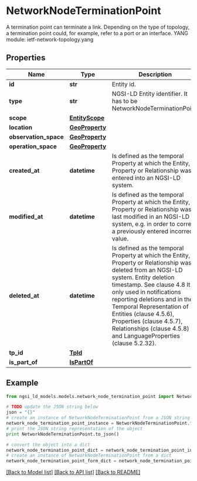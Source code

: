 # NetworkNodeTerminationPoint

A termination point can terminate a link. Depending on the type of topology, a termination point could, for example, refer to a port or an interface.  YANG module: ietf-network-topology.yang 

## Properties

Name | Type | Description | Notes
------------ | ------------- | ------------- | -------------
**id** | **str** | Entity id.  | [optional] 
**type** | **str** | NGSI-LD Entity identifier. It has to be NetworkNodeTerminationPoint. | [default to 'NetworkNodeTerminationPoint']
**scope** | [**EntityScope**](EntityScope.md) |  | [optional] 
**location** | [**GeoProperty**](GeoProperty.md) |  | [optional] 
**observation_space** | [**GeoProperty**](GeoProperty.md) |  | [optional] 
**operation_space** | [**GeoProperty**](GeoProperty.md) |  | [optional] 
**created_at** | **datetime** | Is defined as the temporal Property at which the Entity, Property or Relationship was entered into an NGSI-LD system.  | [optional] [readonly] 
**modified_at** | **datetime** | Is defined as the temporal Property at which the Entity, Property or Relationship was last modified in an NGSI-LD system, e.g. in order to correct a previously entered incorrect value.  | [optional] [readonly] 
**deleted_at** | **datetime** | Is defined as the temporal Property at which the Entity, Property or Relationship was deleted from an NGSI-LD system.  Entity deletion timestamp. See clause 4.8 It is only used in notifications reporting deletions and in the Temporal Representation of Entities (clause 4.5.6), Properties (clause 4.5.7), Relationships (clause 4.5.8) and LanguageProperties (clause 5.2.32).  | [optional] [readonly] 
**tp_id** | [**TpId**](TpId.md) |  | [optional] 
**is_part_of** | [**IsPartOf**](IsPartOf.md) |  | 

## Example

```python
from ngsi_ld_models.models.network_node_termination_point import NetworkNodeTerminationPoint

# TODO update the JSON string below
json = "{}"
# create an instance of NetworkNodeTerminationPoint from a JSON string
network_node_termination_point_instance = NetworkNodeTerminationPoint.from_json(json)
# print the JSON string representation of the object
print NetworkNodeTerminationPoint.to_json()

# convert the object into a dict
network_node_termination_point_dict = network_node_termination_point_instance.to_dict()
# create an instance of NetworkNodeTerminationPoint from a dict
network_node_termination_point_form_dict = network_node_termination_point.from_dict(network_node_termination_point_dict)
```
[[Back to Model list]](../README.md#documentation-for-models) [[Back to API list]](../README.md#documentation-for-api-endpoints) [[Back to README]](../README.md)


